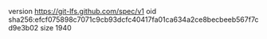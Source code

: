 version https://git-lfs.github.com/spec/v1
oid sha256:efcf075898c7071c9cb93dcfc40417fa01ca634a2ce8becbeeb567f7cd9e3b02
size 1940
